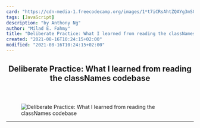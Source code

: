 ```yaml
---
card: "https://cdn-media-1.freecodecamp.org/images/1*t7iCRsAhtZQAYg3mSQ1jlA.jpeg"
tags: [JavaScript]
description: "by Anthony Ng"
author: "Milad E. Fahmy"
title: "Deliberate Practice: What I learned from reading the classNames codebase"
created: "2021-08-16T10:24:15+02:00"
modified: "2021-08-16T10:24:15+02:00"
---
```

<div class="site-wrapper">
<main id="site-main" class="site-main outer">
<div class="inner">
<article class="post-full post tag-javascript tag-github tag-open-source tag-programming tag-web-development ">
<header class="post-full-header">
<h1 class="post-full-title">Deliberate Practice: What I learned from reading the classNames codebase</h1>
</header>
<figure class="post-full-image">
<picture>
<source media="(max-width: 700px)" sizes="1px" srcset="data:image/gif;base64,R0lGODlhAQABAIAAAAAAAP///yH5BAEAAAAALAAAAAABAAEAAAIBRAA7 1w">
<source media="(min-width: 701px)" sizes="(max-width: 800px) 400px,
(max-width: 1170px) 700px,
1400px" srcset="https://cdn-media-1.freecodecamp.org/images/1*t7iCRsAhtZQAYg3mSQ1jlA.jpeg 300w,
https://cdn-media-1.freecodecamp.org/images/1*t7iCRsAhtZQAYg3mSQ1jlA.jpeg 600w,
https://cdn-media-1.freecodecamp.org/images/1*t7iCRsAhtZQAYg3mSQ1jlA.jpeg 1000w,
https://cdn-media-1.freecodecamp.org/images/1*t7iCRsAhtZQAYg3mSQ1jlA.jpeg 2000w">
<img onerror="this.style.display='none'" src="https://cdn-media-1.freecodecamp.org/images/1*t7iCRsAhtZQAYg3mSQ1jlA.jpeg" alt="Deliberate Practice: What I learned from reading the classNames codebase">
</picture>
</figure>
<section class="post-full-content">
<div class="post-content medium-migrated-article">
</div>
<hr>
</section>
</article>
</div>
</main>
</div>
<!-- Google Tag Manager (noscript) -->
<!-- End Google Tag Manager (noscript) -->

